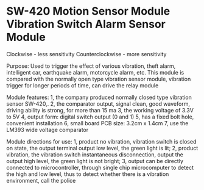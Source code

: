 SW-420 Motion Sensor Module Vibration Switch Alarm Sensor Module
===========================

Clockwise - less sensitivity
Counterclockwise - more sensitivity


Purpose:
Used to trigger the effect of various vibration, theft alarm, intelligent car, earthquake alarm, motorcycle alarm, etc.
This module is compared with the normally open type vibration sensor module, vibration trigger for longer periods of time, can drive the relay module

Module features:
1, the company produced normally closed type vibration sensor SW-420,.
2, the comparator output, signal clean, good waveform, driving ability is strong, for more than 15 ma
3, the working voltage of 3.3V to 5V
4, output form: digital switch output (0 and 1)
5, has a fixed bolt hole, convenient installation
6, small board PCB size: 3.2cm x 1.4cm
7, use the LM393 wide voltage comparator

Module directions for use:
1, product no vibration, vibration switch is closed on state, the output terminal output low level, the green light is lit;
2, product vibration, the vibration switch instantaneous disconnection, output the output high level, the green light is not bright;
3, output can be directly connected to microcontroller, through single chip microcomputer to detect the high and low level, thus to detect whether there is a vibration environment, call the police 
